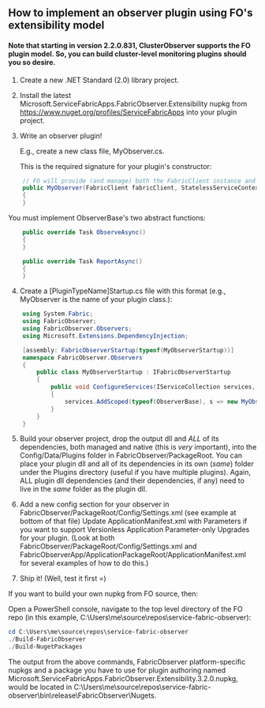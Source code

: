 ## How to implement an observer plugin using FO's extensibility model

#### Note that starting in version 2.2.0.831, ClusterObserver supports the FO plugin model. So, you can build cluster-level monitoring plugins should you so desire.

1. Create a new .NET Standard (2.0) library project.

2. Install the latest Microsoft.ServiceFabricApps.FabricObserver.Extensibility nupkg from https://www.nuget.org/profiles/ServiceFabricApps into your plugin project.

3. Write an observer plugin!

    E.g., create a new class file, MyObserver.cs.

    This is the required signature for your plugin's constructor: 

```C#
    // FO will provide (and manage) both the FabricClient instance and StatelessServiceContext instance during startup.
    public MyObserver(FabricClient fabricClient, StatelessServiceContext context) : base(fabricClient, context)
    {
    }
```

You must implement ObserverBase's two abstract functions: 

```C#
    public override Task ObserveAsync()
    {
    }

    public override Task ReportAsync()
    {
    }
```

4. Create a [PluginTypeName]Startup.cs file with this format (e.g., MyObserver is the name of your plugin class.):
    
```C#
    using System.Fabric;
    using FabricObserver;
    using FabricObserver.Observers;
    using Microsoft.Extensions.DependencyInjection;

    [assembly: FabricObserverStartup(typeof(MyObserverStartup))]
    namespace FabricObserver.Observers
    {
        public class MyObserverStartup : IFabricObserverStartup
        {
            public void ConfigureServices(IServiceCollection services, FabricClient fabricClient, StatelessServiceContext context)
            {
                services.AddScoped(typeof(ObserverBase), s => new MyObserver(fabricClient, context));
            }
        }
    }
```

5. Build your observer project, drop the output dll and *ALL* of its dependencies, both managed and native (this is *very* important), into the Config/Data/Plugins folder in FabricObserver/PackageRoot. 
   You can place your plugin dll and all of its dependencies in its own (*same*) folder under the Plugins directory (useful if you have multiple plugins). 
   Again, ALL plugin dll dependencies (and their dependencies, if any) need to live in the *same* folder as the plugin dll.

6. Add a new config section for your observer in FabricObserver/PackageRoot/Config/Settings.xml (see example at bottom of that file)
   Update ApplicationManifest.xml with Parameters if you want to support Versionless Application Parameter-only Upgrades for your plugin.
   (Look at both FabricObserver/PackageRoot/Config/Settings.xml and FabricObserverApp/ApplicationPackageRoot/ApplicationManifest.xml for several examples of how to do this.)

7. Ship it! (Well, test it first =)


If you want to build your own nupkg from FO source, then:

Open a PowerShell console, navigate to the top level directory of the FO repo (in this example, C:\Users\me\source\repos\service-fabric-observer):

```PowerShell
cd C:\Users\me\source\repos\service-fabric-observer
./Build-FabricObserver
./Build-NugetPackages
```
The output from the above commands, FabricObserver platform-specific nupkgs and a package you have to use for plugin authoring named Microsoft.ServiceFabricApps.FabricObserver.Extensibility.3.2.0.nupkg, would be located in 
C:\Users\me\source\repos\service-fabric-observer\bin\release\FabricObserver\Nugets.